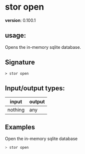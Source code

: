 # stor open

**version**: 0.100.1

## **usage**:

Opens the in-memory sqlite database.

## Signature

`> stor open `

## Input/output types:

| input   | output |
| ------- | ------ |
| nothing | any    |

## Examples

Open the in-memory sqlite database

```bash
> stor open
```
